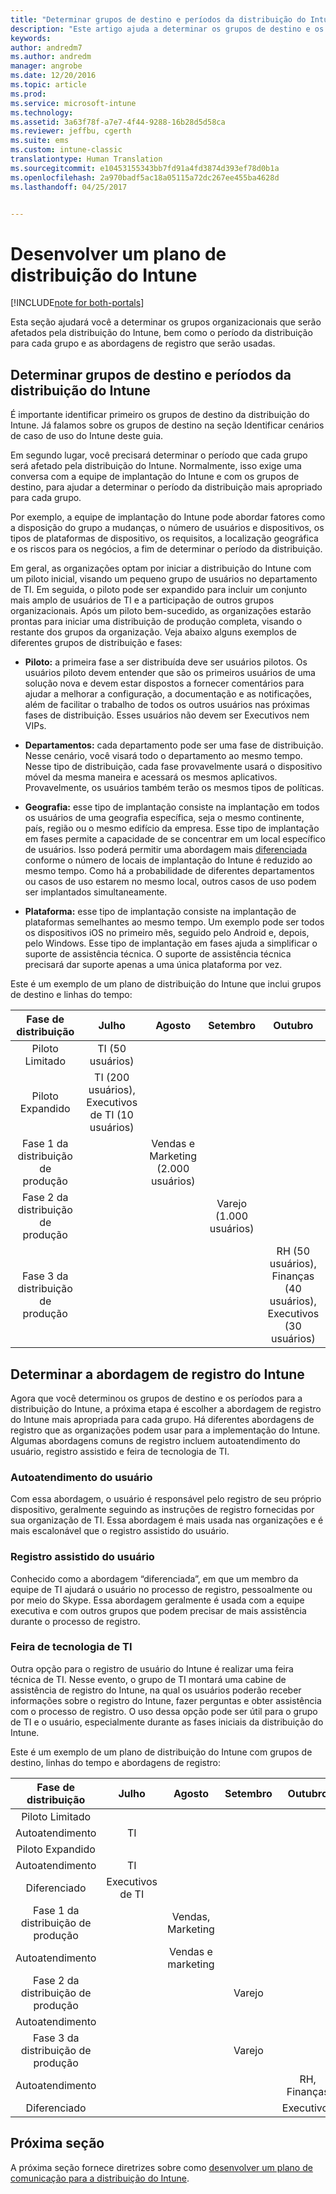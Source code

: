 ```yaml
---
title: "Determinar grupos de destino e períodos da distribuição do Intune | Microsoft Docs"
description: "Este artigo ajuda a determinar os grupos de destino e os períodos da distribuição para uma implementação somente na nuvem do Microsoft Intune."
keywords: 
author: andredm7
ms.author: andredm
manager: angrobe
ms.date: 12/20/2016
ms.topic: article
ms.prod: 
ms.service: microsoft-intune
ms.technology: 
ms.assetid: 3a63f78f-a7e7-4f44-9288-16b28d5d58ca
ms.reviewer: jeffbu, cgerth
ms.suite: ems
ms.custom: intune-classic
translationtype: Human Translation
ms.sourcegitcommit: e10453155343bb7fd91a4fd3874d393ef78d0b1a
ms.openlocfilehash: 2a970badf5ac18a05115a72dc267ee455ba4628d
ms.lasthandoff: 04/25/2017


---
```


# <a name="develop-an-intune-rollout-plan"></a>Desenvolver um plano de distribuição do Intune

[!INCLUDE[note for both-portals](../includes/note-for-both-portals.md)]

Esta seção ajudará você a determinar os grupos organizacionais que serão afetados pela distribuição do Intune, bem como o período da distribuição para cada grupo e as abordagens de registro que serão usadas.

## <a name="determine-intune-rollout-targeted-groups-and-timeframes"></a>Determinar grupos de destino e períodos da distribuição do Intune

É importante identificar primeiro os grupos de destino da distribuição do Intune. Já falamos sobre os grupos de destino na seção Identificar cenários de caso de uso do Intune deste guia.

Em segundo lugar, você precisará determinar o período que cada grupo será afetado pela distribuição do Intune. Normalmente, isso exige uma conversa com a equipe de implantação do Intune e com os grupos de destino, para ajudar a determinar o período da distribuição mais apropriado para cada grupo.

Por exemplo, a equipe de implantação do Intune pode abordar fatores como a disposição do grupo a mudanças, o número de usuários e dispositivos, os tipos de plataformas de dispositivo, os requisitos, a localização geográfica e os riscos para os negócios, a fim de determinar o período da distribuição.

Em geral, as organizações optam por iniciar a distribuição do Intune com um piloto inicial, visando um pequeno grupo de usuários no departamento de TI. Em seguida, o piloto pode ser expandido para incluir um conjunto mais amplo de usuários de TI e a participação de outros grupos organizacionais. Após um piloto bem-sucedido, as organizações estarão prontas para iniciar uma distribuição de produção completa, visando o restante dos grupos da organização. Veja abaixo alguns exemplos de diferentes grupos de distribuição e fases:

-   **Piloto:** a primeira fase a ser distribuída deve ser usuários pilotos. Os usuários piloto devem entender que são os primeiros usuários de uma solução nova e devem estar dispostos a fornecer comentários para ajudar a melhorar a configuração, a documentação e as notificações, além de facilitar o trabalho de todos os outros usuários nas próximas fases de distribuição. Esses usuários não devem ser Executivos nem VIPs.

-   **Departamentos:** cada departamento pode ser uma fase de distribuição. Nesse cenário, você visará todo o departamento ao mesmo tempo. Nesse tipo de distribuição, cada fase provavelmente usará o dispositivo móvel da mesma maneira e acessará os mesmos aplicativos. Provavelmente, os usuários também terão os mesmos tipos de políticas.

-   **Geografia:** esse tipo de implantação consiste na implantação em todos os usuários de uma geografia específica, seja o mesmo continente, país, região ou o mesmo edifício da empresa. Esse tipo de implantação em fases permite a capacidade de se concentrar em um local específico de usuários. Isso poderá permitir uma abordagem mais [diferenciada](#user-assisted-enrollment) conforme o número de locais de implantação do Intune é reduzido ao mesmo tempo. Como há a probabilidade de diferentes departamentos ou casos de uso estarem no mesmo local, outros casos de uso podem ser implantados simultaneamente.

-   **Plataforma:** esse tipo de implantação consiste na implantação de plataformas semelhantes ao mesmo tempo. Um exemplo pode ser todos os dispositivos iOS no primeiro mês, seguido pelo Android e, depois, pelo Windows. Esse tipo de implantação em fases ajuda a simplificar o suporte de assistência técnica. O suporte de assistência técnica precisará dar suporte apenas a uma única plataforma por vez.

Este é um exemplo de um plano de distribuição do Intune que inclui grupos de destino e linhas do tempo:

| **Fase de distribuição** | **Julho** | **Agosto** | **Setembro** | **Outubro** |
|:---:|:---:|:---:|:---:|:---:|
| Piloto Limitado | TI (50 usuários) |  |  |  |                                                         
| Piloto Expandido | TI (200 usuários), Executivos de TI (10 usuários) |  |  |  |                                                         
| Fase 1 da distribuição de produção |  | Vendas e Marketing (2.000 usuários) |  |  |
| Fase 2 da distribuição de produção |  |  | Varejo (1.000 usuários) |  |
| Fase 3 da distribuição de produção |  |  |  | RH (50 usuários), Finanças (40 usuários), Executivos (30 usuários) |

## <a name="determine-the-intune-enrollment-approach"></a>Determinar a abordagem de registro do Intune

Agora que você determinou os grupos de destino e os períodos para a distribuição do Intune, a próxima etapa é escolher a abordagem de registro do Intune mais apropriada para cada grupo. Há diferentes abordagens de registro que as organizações podem usar para a implementação do Intune. Algumas abordagens comuns de registro incluem autoatendimento do usuário, registro assistido e feira de tecnologia de TI.

### <a name="user-self-service"></a>Autoatendimento do usuário

Com essa abordagem, o usuário é responsável pelo registro de seu próprio dispositivo, geralmente seguindo as instruções de registro fornecidas por sua organização de TI. Essa abordagem é mais usada nas organizações e é mais escalonável que o registro assistido do usuário.

### <a name="user-assisted-enrollment"></a>Registro assistido do usuário

Conhecido como a abordagem “diferenciada”, em que um membro da equipe de TI ajudará o usuário no processo de registro, pessoalmente ou por meio do Skype. Essa abordagem geralmente é usada com a equipe executiva e com outros grupos que podem precisar de mais assistência durante o processo de registro.

### <a name="it-tech-fair"></a>Feira de tecnologia de TI

Outra opção para o registro de usuário do Intune é realizar uma feira técnica de TI. Nesse evento, o grupo de TI montará uma cabine de assistência de registro do Intune, na qual os usuários poderão receber informações sobre o registro do Intune, fazer perguntas e obter assistência com o processo de registro. O uso dessa opção pode ser útil para o grupo de TI e o usuário, especialmente durante as fases iniciais da distribuição do Intune.

Este é um exemplo de um plano de distribuição do Intune com grupos de destino, linhas do tempo e abordagens de registro:

| **Fase de distribuição** | **Julho** | **Agosto** | **Setembro** | **Outubro** |
|:---:|:---:|:---:|:---:|:---:|
| Piloto Limitado |  |  |  |  |                                                         
| Autoatendimento | TI |  |  |  |
| Piloto Expandido |  |  |  |  |                                                         
| Autoatendimento | TI |  |  |  |
| Diferenciado | Executivos de TI |  |  |  |
| Fase 1 da distribuição de produção |  | Vendas, Marketing |  |  |
| Autoatendimento |  | Vendas e marketing |  |  |
| Fase 2 da distribuição de produção |  |  | Varejo |  |
| Autoatendimento |  |  |  |  |
| Fase 3 da distribuição de produção |  |  | Varejo |  |
| Autoatendimento |  |  |  | RH, Finanças |
| Diferenciado |  |  |  | Executivos |

## <a name="next-section"></a>Próxima seção

A próxima seção fornece diretrizes sobre como [desenvolver um plano de comunicação para a distribuição do Intune](section-5-develop-a-rollout-communication-plan.md).

